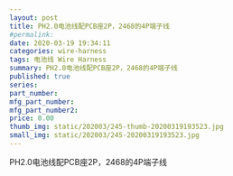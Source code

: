 ```yaml
---
layout: post
title: PH2.0电池线配PCB座2P，2468的4P端子线
#permalink: 
date: 2020-03-19 19:34:11
categories: wire-harness
tags: 电池线 Wire Harness
summary: PH2.0电池线配PCB座2P，2468的4P端子线
published: true 
series: 
part_number: 
mfg_part_number: 
mfg_part_number2: 
price: 0.00
thumb_img: static/202003/245-thumb-20200319193523.jpg
small_img: static/202003/245-20200319193523.jpg
---
```



PH2.0电池线配PCB座2P，2468的4P端子线